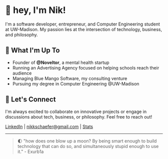 # 👋 hey, I'm Nik! 

I'm a software developer, entrepreneur, and Computer Engineering student at UW-Madison. My passion lies at the intersection of technology, business, and philosophy.

## 🚀 What I'm Up To

- Founder of **@Noveltor**, a mental health startup
- Running an Advertising Agency focused on helping schools reach their audience
- Managing Blue Mango Software, my consulting venture
- Pursuing my degree in Computer Engineering @UW-Madison

## 🤝 Let's Connect

I'm always excited to collaborate on innovative projects or engage in discussions about tech, business, or philosophy. Feel free to reach out!

[LinkedIn](https://www.linkedin.com/in/nikschaefer/) | [nikkschaefer@gmail.com](mailto:nikkschaefer@gmail.com) | [Stats](https://raw.githubusercontent.com/NikSchaefer/NikSchaefer/master/github-metrics.svg)

---

> 🌓 "how does one blow up a moon? By being smart enough to build technology that can do so, and simultaneously stupid enough to use it." - Exurb1a
